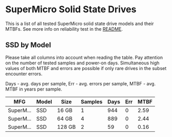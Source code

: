 SuperMicro Solid State Drives
=============================

This is a list of all tested SuperMicro solid state drive models and their MTBFs. See
more info on reliability test in the [README](https://github.com/bsdhw/SMART).

SSD by Model
------------

Please take all columns into account when reading the table. Pay attention on the
number of tested samples and power-on days. Simultaneous high values of both MTBF
and errors are possible if only rare drives in the subset encounter errors.

Days - avg. days per sample,
Err  - avg. errors per sample,
MTBF - avg. MTBF in years per sample.

| MFG       | Model              | Size   | Samples | Days  | Err   | MTBF |
|-----------|--------------------|--------|---------|-------|-------|------|
| SuperM... | SSD                | 16 GB  | 1       | 944   | 0     | 2.59   |
| SuperM... | SSD                | 64 GB  | 4       | 889   | 0     | 2.44   |
| SuperM... | SSD                | 128 GB | 2       | 59    | 0     | 0.16   |
